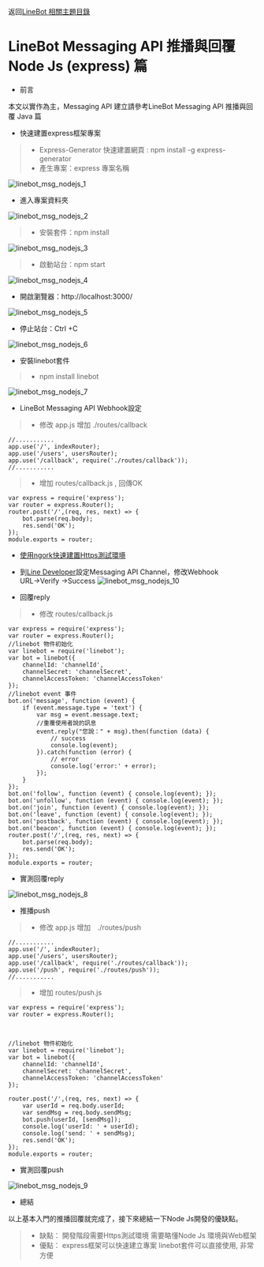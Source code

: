 返回[LineBot 相關主題目錄](README.md)
# LineBot Messaging API 推播與回覆 Node Js (express) 篇
- 前言

本文以實作為主，Messaging API 建立請參考LineBot Messaging API 推播與回覆 Java 篇

- 快速建置express框架專案

> - Express-Generator 快速建置網頁 : npm install -g express-generator
> - 產生專案：express 專案名稱

![linebot_msg_nodejs_1](imgs/linebot_msg_nodejs_1.jpg)
- 進入專案資料夾

![linebot_msg_nodejs_2](imgs/linebot_msg_nodejs_2.jpg)
> - 安裝套件：npm install

![linebot_msg_nodejs_3](imgs/linebot_msg_nodejs_3.jpg)
> - 啟動站台：npm start

![linebot_msg_nodejs_4](imgs/linebot_msg_nodejs_4.jpg)
- 開啟瀏覽器：http://localhost:3000/

![linebot_msg_nodejs_5](imgs/linebot_msg_nodejs_5.jpg)
- 停止站台：Ctrl +C

![linebot_msg_nodejs_6](imgs/linebot_msg_nodejs_6.jpg)

- 安裝linebot套件
> - npm install linebot

![linebot_msg_nodejs_7](imgs/linebot_msg_nodejs_7.jpg)
- LineBot Messaging API Webhook設定

> - 修改 app.js 增加 ./routes/callback

```
//...........
app.use('/', indexRouter);
app.use('/users', usersRouter);
app.use('/callback', require('./routes/callback'));
//...........
```

> - 增加 routes/callback.js , 回傳OK
```
var express = require('express');
var router = express.Router();
router.post('/',(req, res, next) => {
    bot.parse(req.body);
    res.send('OK');
});
module.exports = router;
```


- [使用ngork快速建置Https測試環境](ngork.md)

- 到[Line Developer](https://developers.line.me/console/)設定Messaging API Channel，修改Webhook URL→Verify →Success
![linebot_msg_nodejs_10](/imgs/linebot_msg_nodejs_10.jpg)

- 回覆reply
> - 修改 routes/callback.js 
```
var express = require('express');
var router = express.Router();
//linebot 物件初始化
var linebot = require('linebot');
var bot = linebot({
    channelId: 'channelId',
    channelSecret: 'channelSecret',
    channelAccessToken: 'channelAccessToken'
});
//linebot event 事件
bot.on('message', function (event) {
    if (event.message.type = 'text') {
        var msg = event.message.text;
        //重覆使用者說的訊息
        event.reply("您說：" + msg).then(function (data) {
            // success
            console.log(event);
        }).catch(function (error) {
            // error
            console.log('error:' + error);
        });
    }
});
bot.on('follow', function (event) { console.log(event); });
bot.on('unfollow', function (event) { console.log(event); });
bot.on('join', function (event) { console.log(event); });
bot.on('leave', function (event) { console.log(event); });
bot.on('postback', function (event) { console.log(event); });
bot.on('beacon', function (event) { console.log(event); });
router.post('/',(req, res, next) => {
    bot.parse(req.body);
    res.send('OK');
});
module.exports = router;
```


- 實測回覆reply 

![linebot_msg_nodejs_8](/imgs/linebot_msg_nodejs_8.jpg)

- 推播push
> - 修改 app.js 增加　./routes/push
```
//...........
app.use('/', indexRouter);
app.use('/users', usersRouter);
app.use('/callback', require('./routes/callback'));
app.use('/push', require('./routes/push'));
//...........
```
> - 增加 routes/push.js 


```
var express = require('express');
var router = express.Router();



//linebot 物件初始化
var linebot = require('linebot');
var bot = linebot({
    channelId: 'channelId',
    channelSecret: 'channelSecret',
    channelAccessToken: 'channelAccessToken'
});

router.post('/',(req, res, next) => {
    var userId = req.body.userId;
    var sendMsg = req.body.sendMsg;
    bot.push(userId, [sendMsg]);
    console.log('userId: ' + userId);
    console.log('send: ' + sendMsg);
    res.send('OK');
});
module.exports = router;

```



- 實測回覆push

![linebot_msg_nodejs_9](/imgs/linebot_msg_nodejs_9.jpg)

 

- 總結

以上基本入門的推播回覆就完成了，接下來總結一下Node Js開發的優缺點。
> - 缺點：
開發階段需要Https測試環境
需要略懂Node Js 環境與Web框架
> - 優點：
express框架可以快速建立專案
linebot套件可以直接使用, 非常方便





